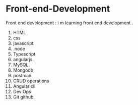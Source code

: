 # Front-end-Development
Front end development : i m learning front end development .
1. HTML
2. css
3. javascript
4. .node
5. Typescript
6. angularjs.
7. MySQL.
8. Mongodb
9. postman.
10. CRUD operations
11. Angular cli
12. Dev Ops 
13. Git github.
